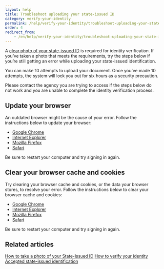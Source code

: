 ```yaml
---
layout: help
title: Troubleshoot uploading your state-issued ID
category: verify-your-identity
permalink: /help/verify-your-identity/troubleshoot-uploading-your-state-issued-id/
order: 4
redirect_from:
    - /en/help/verify-your-identity/troubleshoot-uploading-your-state-issued-id/
---
```

A [clear photo of your state-issued ID](https://login.gov/help/verify-your-identity/how-to-add-images-of-your-state-issued-id/) is required for identity verification. If you’ve taken a photo that meets the requirements, try the steps below if you’re still getting an error while uploading your state-issued identification.

You can make 10 attempts to upload your document. Once you’ve made 10 attempts, the system will lock you out for six hours as a security precaution.

Please contact the agency you are trying to access if the steps below do not work and you are unable to complete the identity verification process.

## Update your browser

An outdated browser might be the cause of your error. Follow the instructions below to update your browser:

* [Google Chrome](https://support.google.com/chrome/answer/95414?co=GENIE.Platform%3DDesktop&hl=en-US)
* [Internet Explorer](https://support.microsoft.com/en-us/help/17621/internet-explorer-downloads)
* [Mozilla Firefox](https://support.mozilla.org/en-US/kb/update-firefox-latest-version)
* [Safari](https://support.apple.com/en-us/HT204416)

Be sure to restart your computer and try signing in again.

## Clear your browser cache and cookies 

Try clearing your browser cache and cookies, or the data your browser stores, to resolve your error. Follow the instructions below to clear your browser cache and cookies: 

* [Google Chrome](https://support.google.com/accounts/answer/32050?co=GENIE.Platform%3DDesktop&hl=en)
* [Internet Explorer](https://support.microsoft.com/en-us/help/278835/how-to-delete-cookie-files-in-internet-explorer)
* [Mozilla Firefox](https://support.mozilla.org/en-US/kb/how-clear-firefox-cache)
* [Safari](https://support.apple.com/en-us/HT201265)

Be sure to restart your computer and try signing in again.

## Related articles

[How to take a photo of your State-Issued ID](https://login.gov/help/verify-your-identity/how-to-add-images-of-your-state-issued-id/)
[How to verify your identity](https://login.gov/help/verify-your-identity/how-to-verify-your-identity/)
[Accepted state-issued identification](https://login.gov/help/verify-your-identity/accepted-state-issued-identification/)